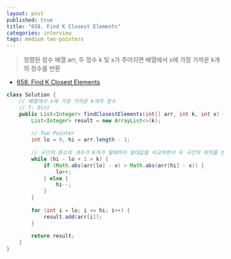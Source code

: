 ```yaml
---
layout: post
published: true
title: "658. Find K Closest Elements"
categories: interview
tags: medium two-pointers
---
```


> 정렬된 정수 배열 arr, 두 정수 k 및 x가 주어지면 배열에서 x에 가장 가까운 k개의 정수를 반환

- [658. Find K Closest Elements](https://leetcode.com/problems/find-k-closest-elements/)

```java
class Solution {
    // 배열에서 x에 가장 가까운 k개의 정수
    // T: O(n)
    public List<Integer> findClosestElements(int[] arr, int k, int x) {
		List<Integer> result = new ArrayList<>(k);
        
        // Two Pointer
        int lo = 0, hi = arr.length - 1;
        
        // 구간의 원소의 개수가 K개가 될때까지 절대값을 비교하면서 두 구간의 위치를 변경한다.
		while (hi - lo + 1 > k) {
			if (Math.abs(arr[lo] - x) > Math.abs(arr[hi] - x)) {
				lo++;
			} else {
				hi--;
			}
		}
        
		for (int i = lo; i <= hi; i++) {
			result.add(arr[i]);
		}
        
		return result;
    }
}
```